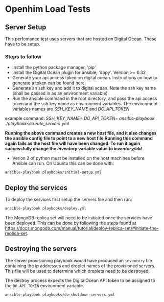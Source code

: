 # Openhim Load Tests

## Server Setup
This perfomance test uses servers that are hosted on Digital Ocean. These have to be setup.

### Steps to follow
- Install the python package manager, 'pip'
- Install the Digital Ocean plugin for ansible, 'dopy'. Version >= 0.32
- Generate your api access token on digital ocean. Instructions on how to generate a token can be found [here](https://www.digitalocean.com/docs/api/create-personal-access-token/)
- Generate an ssh key and add it to digital ocean. Note the ssh key name (shall be passed in as an environment variable)
- Run the ansible command in the root directory, and pass the api access token and the ssh key name as environment variables. The environment variables names are *SSH_KEY_NAME* and *DO_API_TOKEN*

 example command: *SSH_KEY_NAME=<name> DO_API_TOKEN=<token> ansible-playbook ./playbooks/create_servers.yml*

 **Running the above command creates a new host file, and it also changes the ansible config file to point to a new host file**
 **Running this command again fails as the host file will have been changed. To run it again successfully change the *inventory* variable value to *inventory/old***

- Verion 2 of python must be installed on the host machines before Ansible can run. On Ubuntu this can be done with:

```sh
ansible-playbook playbooks/initial-setup.yml
```


## Deploy the services

To deploy the services first setup the servers file and then run:

```sh
ansible-playbook playbooks/deploy.yml
```

The MongoDB replica set will need to be initiated once the services have been deployed. This can be done by following the steps found at https://docs.mongodb.com/manual/tutorial/deploy-replica-set/#initiate-the-replica-set.


## Destroying the servers

The server provisioning playbook would have produced an `inventory` file containing the ip addresses and droplet names of the
provisioned servers. This file will be used to determine which droplets need to be destroyed.

The destroy process expects the DigitalOcean API token to be assigned to the `DO_API_TOKEN` environment variable.  

```sh
ansible-playbook playbooks/do-shutdown-servers.yml
```
